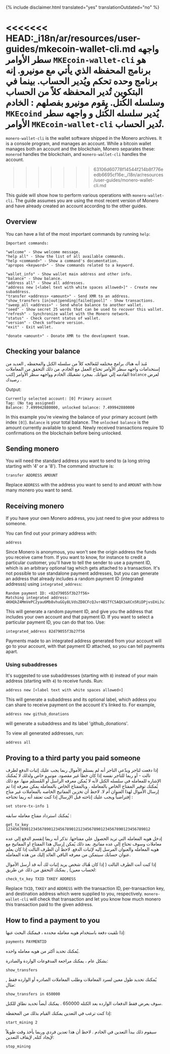 {% include disclaimer.html translated="yes" translationOutdated="no" %}

<<<<<<< HEAD:_i18n/ar/resources/user-guides/mkecoin-wallet-cli.md
واجهه سطر الأوامر `MKEcoin-wallet-cli` هو برنامج المحفظه الذي يأتي مع مونيرو. إنه برنامج وحده تحكم ويُدير الحساب. بينما في البتكوين تُدير المحفظه كلاً من الحساب وسلسله الكُتل. يقوم مونيرو بفصلهم : الخادم `MKEcoind` يُدير سلسله الكُتل و واجهه سطر الأوامر `MKEcoin-wallet-cli` تُدير الحساب.
=======
`monero-wallet-cli` is the wallet software shipped in the Monero
archives. It is a console program, and manages an account. While a bitcoin
wallet manages both an account and the blockchain, Monero separates these:
`monerod` handles the blockchain, and `monero-wallet-cli` handles the
account.
>>>>>>> 63106d60778f14544f214b8f776eedb6695cf16e:_i18n/ar/resources/user-guides/monero-wallet-cli.md

This guide will show how to perform various operations with
`monero-wallet-cli`. The guide assumes you are using the most recent version
of Monero and have already created an account according to the other guides.

## Overview

You can have a list of the most important commands by running `help`:

```
Important commands:

"welcome" - Show welcome message.
"help all" - Show the list of all available commands.
"help <command>" - Show a command's documentation.
"apropos <keyword>" - Show commands related to a keyword.

"wallet_info" - Show wallet main address and other info.
"balance" - Show balance.
"address all" - Show all addresses.
"address new [<label text with white spaces allowed>]" - Create new subaddress.
"transfer <address> <amount>" - Send XMR to an address.
"show_transfers [in|out|pending|failed|pool]" - Show transactions.
"sweep_all <address>" - Send whole balance to another wallet.
"seed" - Show secret 25 words that can be used to recover this wallet.
"refresh" - Synchronize wallet with the Monero network.
"status" - Check current status of wallet.
"version" - Check software version.
"exit" - Exit wallet.

"donate <amount>" - Donate XMR to the development team.
```

## Checking your balance

مُنذ أنه هناك برامج مختلفه لمُعالجه كلاً من سلسله الكتل والمحفظه , العديد من
إستخدامات واجهه سطر الأوامر تحتاج العمل مع الخادم. من ذلك التحقق من
المعاملات القادمه إلي عنوانك. بمجرد تشغيلك الخادم وواجهه سطر الأوامر إكتب
`balance` لعرض رصيدك .

Output:

```
Currently selected account: [0] Primary account
Tag: (No tag assigned)
Balance: 7.499942880000, unlocked balance: 7.499942880000
```

In this example you're viewing the balance of your primary account (with
index `[0]`). `Balance` is your total balance. The `unlocked balance` is the
amount currently available to spend. Newly received transactions require 10
confirmations on the blockchain before being unlocked.

## Sending monero

You will need the standard address you want to send to (a long string
starting with '4' or a '8'). The command structure is:

```
transfer ADDRESS AMOUNT
```

Replace `ADDRESS` with the address you want to send to and `AMOUNT` with how
many monero you want to send.

## Receiving monero

If you have your own Monero address, you just need to give your address to
someone.

You can find out your primary address with:

```
address
```

Since Monero is anonymous, you won't see the origin address the funds you
receive came from. If you want to know, for instance to credit a particular
customer, you'll have to tell the sender to use a payment ID, which is an
arbitrary optional tag which gets attached to a transaction. It's not
possible to use standalone payment addresses, but you can generate an
address that already includes a random payment ID (integrated addresss)
using `integrated_address`:

```
Random payment ID: <82d79055f3b27f56>
Matching integrated address: 4KHQkZ4MmVePC2yau6Mb8vhuGGy8LVdsZD8CFcQJvr4BSTfC5AQX3aXCn5RiDPjvsEHiJu1TC1ybR8pRTCbZM5bhTrAD3HDwWMtAn1K7nV
```

This will generate a random payment ID, and give you the address that
includes your own account and that payment ID. If you want to select a
particular payment ID, you can do that too. Use:

```
integrated_address 82d79055f3b27f56
```

Payments made to an integrated address generated from your account will go
to your account, with that payment ID attached, so you can tell payments
apart.

### Using subaddresses

It's suggested to use subaddresses (starting with `8`) instead of your main
address (starting with `4`) to receive funds. Run:

```
address new [<label text with white spaces allowed>]
```

This will generate a subaddress and its optional label, which addess you can
share to receive payment on the account it's linked to.  For example,

```
address new github_donations
```

will generate a subaddress and its label 'github_donations'.

To view all generated addresses, run:

```
address all
```

## Proving to a third party you paid someone

إذا دفعت لتاجر ويدّعي التاجر أنه لم يستلم الأموال ربما يجب عليك إثبات الدفع
لطرف تالت - أو ربما للتاجر نفسه إذا كان خطأ غير مقصود. مونيرو خاص ولذلك لا
يُمكنك الإشاره للمعامله في سلسله الكتل لأنه لا يُمكن معرفه الراسل أو
المُستلم منها. مع ذلك يُمكنك توفير المفتاح الخاص بالمعامله . وبالمفتاح الخاص
بالمعامله يمكن معرفه إذا تم إرسال الأموال لهذا العنوان أم لا. لاحظ أن تخزين
المفاتيح الخاصه بالمعاملات غير متاح إفتراضياً ويجب عليك إتاحته قبل الإرسال
إذا كنت تعتقد أنه ربما تحتاجه :

```
set store-tx-info 1
```

يُمكنك استرداد مفتاح معامله سابقه :

```
get_tx_key 1234567890123456789012345678901212345678901234567890123456789012
```

إدخل هويه المعامله التي تريد الحصول علي مفتاحها. تذكر أنه ربما إنقسم الدفع
إلي عده معاملات وسوف تحتاج إلي عده مفاتيح. بعد ذلك يُمكن إرسال هذا المفتاح
او المفاتيح مع هويه المعامله والعنوان المرسل إليه لإثبات الدفع. لاحظ أن
الطرف التالت إذا كان يعلم عنوان حسابك سيتمكن من معرفه الباقي العائد إليك من
هذه المعامله.

إذا كنت أنت الطرف التالت ( إذا كان هُناك شخص يريد إثبات لك أنه قد أرسل
الأموال لحساب معين) , يمكنك التحقق من ذلك عن طريق:

```
check_tx_key TXID TXKEY ADDRESS
```

Replace `TXID`, `TXKEY` and `ADDRESS` with the transaction ID,
per-transaction key, and destination address which were supplied to you,
respectively. `monero-wallet-cli` will check that transaction and let you
know how much monero this transaction paid to the given address.

## How to find a payment to you

إذا تلقيت دفعة باستخدام هويه معامله محدده ، فيمكنك البحث عنها:

```
payments PAYMENTID
```

يُمكنك تحديد أكثر من هويه معامله واحده.

بشكل عام ، يمكنك مراجعة المدفوعات الواردة والصادرة:

```
show_transfers
```

يُمكنك تحديد طول معين لسرد المعاملات وطلب المعاملات الصادره أو الوارده فقط ,
مثال:

```
show_transfers in 650000
```

سوف يعرض فقط الدفعات الوارده بعد الكتله 650000 . يمكنك أيضاً تحديد نطاق
للكتل.

إذا كنت ترغب في التعدين يمكنك القيام بذلك من المحفظة:

```
start_mining 2
```

سيقوم ذلك ببدأ التعدين في الخادم . لاحظ أن هذا تعدين فردي وربما يأخذ وقت
طويلاً لإيجاد كتله, لإيقاف التعدين:

```
stop_mining
```
